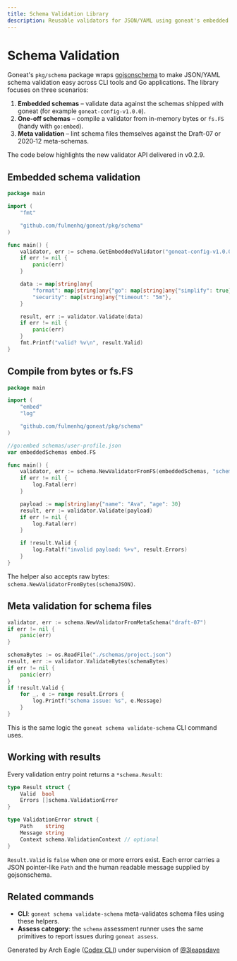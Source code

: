 ```yaml
---
title: Schema Validation Library
description: Reusable validators for JSON/YAML using goneat's embedded assets.
---
```


# Schema Validation

Goneat's `pkg/schema` package wraps [gojsonschema](https://github.com/xeipuuv/gojsonschema) to make JSON/YAML schema
validation easy across CLI tools and Go applications. The library focuses on three scenarios:

1. **Embedded schemas** – validate data against the schemas shipped with goneat (for example `goneat-config-v1.0.0`).
2. **One-off schemas** – compile a validator from in-memory bytes or `fs.FS` (handy with `go:embed`).
3. **Meta validation** – lint schema files themselves against the Draft-07 or 2020‑12 meta-schemas.

The code below highlights the new validator API delivered in v0.2.9.

## Embedded schema validation

```go
package main

import (
    "fmt"

    "github.com/fulmenhq/goneat/pkg/schema"
)

func main() {
    validator, err := schema.GetEmbeddedValidator("goneat-config-v1.0.0")
    if err != nil {
        panic(err)
    }

    data := map[string]any{
        "format": map[string]any{"go": map[string]any{"simplify": true}},
        "security": map[string]any{"timeout": "5m"},
    }

    result, err := validator.Validate(data)
    if err != nil {
        panic(err)
    }
    fmt.Printf("valid? %v\n", result.Valid)
}
```

## Compile from bytes or fs.FS

```go
package main

import (
    "embed"
    "log"

    "github.com/fulmenhq/goneat/pkg/schema"
)

//go:embed schemas/user-profile.json
var embeddedSchemas embed.FS

func main() {
    validator, err := schema.NewValidatorFromFS(embeddedSchemas, "schemas/user-profile.json")
    if err != nil {
        log.Fatal(err)
    }

    payload := map[string]any{"name": "Ava", "age": 30}
    result, err := validator.Validate(payload)
    if err != nil {
        log.Fatal(err)
    }

    if !result.Valid {
        log.Fatalf("invalid payload: %+v", result.Errors)
    }
}
```

The helper also accepts raw bytes: `schema.NewValidatorFromBytes(schemaJSON)`.

## Meta validation for schema files

```go
validator, err := schema.NewValidatorFromMetaSchema("draft-07")
if err != nil {
    panic(err)
}

schemaBytes := os.ReadFile("./schemas/project.json")
result, err := validator.ValidateBytes(schemaBytes)
if err != nil {
    panic(err)
}
if !result.Valid {
    for _, e := range result.Errors {
        log.Printf("schema issue: %s", e.Message)
    }
}
```

This is the same logic the `goneat schema validate-schema` CLI command uses.

## Working with results

Every validation entry point returns a `*schema.Result`:

```go
type Result struct {
    Valid  bool
    Errors []schema.ValidationError
}

type ValidationError struct {
    Path    string
    Message string
    Context schema.ValidationContext // optional
}
```

`Result.Valid` is `false` when one or more errors exist. Each error carries a JSON pointer-like `Path` and the human
readable message supplied by gojsonschema.

## Related commands

- **CLI**: `goneat schema validate-schema` meta-validates schema files using these helpers.
- **Assess category**: the `schema` assessment runner uses the same primitives to report issues during `goneat assess`.

Generated by Arch Eagle ([Codex CLI](https://github.com/openai/codex)) under supervision of [@3leapsdave](https://github.com/3leapsdave)
